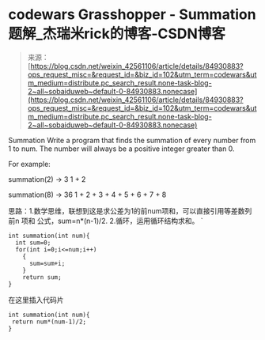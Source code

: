 <!--yml
category: codewars
date: 2022-08-13 11:45:15
-->

# codewars Grasshopper - Summation题解_杰瑞米rick的博客-CSDN博客

> 来源：[https://blog.csdn.net/weixin_42561106/article/details/84930883?ops_request_misc=&request_id=&biz_id=102&utm_term=codewars&utm_medium=distribute.pc_search_result.none-task-blog-2~all~sobaiduweb~default-0-84930883.nonecase](https://blog.csdn.net/weixin_42561106/article/details/84930883?ops_request_misc=&request_id=&biz_id=102&utm_term=codewars&utm_medium=distribute.pc_search_result.none-task-blog-2~all~sobaiduweb~default-0-84930883.nonecase)

Summation
Write a program that finds the summation of every number from 1 to num. The number will always be a positive integer greater than 0.

For example:

summation(2) -> 3
1 + 2

summation(8) -> 36
1 + 2 + 3 + 4 + 5 + 6 + 7 + 8

思路：1.数学思维，联想到这是求公差为1的前num项和，可以直接引用等差数列前n 项和
公式，sum=n*(n-1)/2.
2.循环，运用循环结构求和。
`

```
int summation(int num){
  int sum=0;
  for(int i=0;i<=num;i++)
    {
      sum=sum+i;
    }
    return sum;
} 
```

在这里插入代码片

```
int summation(int num){
 return num*(num-1)/2;
} 
```